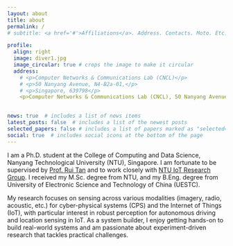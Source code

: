 ```yaml
---
layout: about
title: about
permalink: /
# subtitle: <a href='#'>Affiliations</a>. Address. Contacts. Moto. Etc.

profile:
  align: right
  image: diver1.jpg
  image_circular: true # crops the image to make it circular
  address: 
    # <p>Computer Networks & Communications Lab (CNCL)</p>
    # <p>50 Nanyang Avenue, N4-B2a-01,</p>
    # <p>Singapore, 639798</p>
    <p>Computer Networks & Communications Lab (CNCL), 50 Nanyang Avenue, N4-B2a-01, Singapore, 639798</p>
    

news: true  # includes a list of news items
latest_posts: false  # includes a list of the newest posts
selected_papers: false # includes a list of papers marked as "selected={true}"
social: true  # includes social icons at the bottom of the page
---
```


I am a Ph.D. student at the College of Computing and Data Science, Nanyang Technological University (NTU), Singapore. I am fortunate to be supervised by [Prof. Rui Tan](https://personal.ntu.edu.sg/tanrui/) and to work closely with [NTU IoT Research Group](https://ntuiot.xyz/). I received my M.Sc. degree from NTU, and my B.Eng. degree from University of Electronic Science and Technology of China (UESTC). 


My research focuses on sensing across various modalities (imagery, radio, acoustic, etc.) for cyber-physical systems (CPS) and the Internet of Things (IoT), with particular interest in robust perception for autonomous driving and location sensing in IoT. As a system builder, I enjoy getting hands-on to build real-world systems and am passionate about experiment-driven research that tackles practical challenges.


<!-- My research interests lie in the fields of sensing in cyber-physical systems and Internet of Things. I enjoy getting my hands dirty to build real-world systems, and am passionate about experiment-oriented research that solves practical problems. -->

<!-- Write your biography here. Tell the world about yourself. Link to your favorite [subreddit](http://reddit.com). You can put a picture in, too. The code is already in, just name your picture `prof_pic.jpg` and put it in the `img/` folder.

Put your address / P.O. box / other info right below your picture. You can also disable any of these elements by editing `profile` property of the YAML header of your `_pages/about.md`. Edit `_bibliography/papers.bib` and Jekyll will render your [publications page](/al-folio/publications/) automatically.

Link to your social media connections, too. This theme is set up to use [Font Awesome icons](http://fortawesome.github.io/Font-Awesome/) and [Academicons](https://jpswalsh.github.io/academicons/), like the ones below. Add your Facebook, Twitter, LinkedIn, Google Scholar, or just disable all of them. -->
